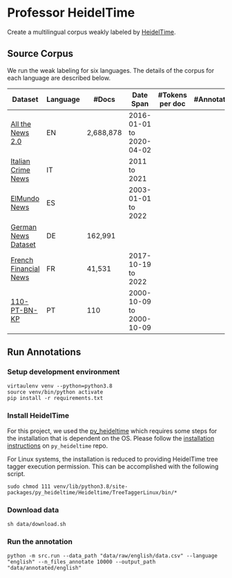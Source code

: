 # Professor HeidelTime

Create a multilingual corpus weakly labeled by [HeidelTime](https://github.com/HeidelTime/heideltime).

## Source Corpus

We run the weak labeling for six languages. The details of the corpus for each language are described below.

| Dataset                 | Language | #Docs     | Date Span                 | #Tokens per doc | #Annotations | 
|-------------------------|----------|-----------|---------------------------|-----------------|--------------|
| [All the News 2.0]      | EN       | 2,688,878 | 2016-01-01 to 2020-04-02  |                 |              |
| [Italian Crime News]    | IT       |           | 2011 to 2021              |                 |              |
| [ElMundo News]          | ES       |           | 2003-01-01 to 2022        |                 |              |
| [German News Dataset]   | DE       | 162,991   |                           |                 |              |
| [French Financial News] | FR       | 41,531    | 2017-10-19 to 2022        |                 |              |
| [110-PT-BN-KP]          | PT       | 110       | 2000-10-09 to 2000-10-09  |                 |              |

[All the News 2.0]: https://components.one/datasets/all-the-news-2-news-articles-dataset/
[Italian Crime News]: https://github.com/federicarollo/Italian-Crime-News
[ElMundo News]: https://github.com/hmosousa/elmundo_scraper
[German News Dataset]: https://www.kaggle.com/datasets/pqbsbk/german-news-dataset
[French Financial News]: https://www.kaggle.com/datasets/arcticgiant/french-financial-news
[110-PT-BN-KP]: https://github.com/LIAAD/KeywordExtractor-Datasets/blob/master/datasets/110-PT-BN-KP.zip

## Run Annotations

### Setup development environment

```shell
virtaulenv venv --python=python3.8
source venv/bin/python activate
pip install -r requirements.txt
```

### Install HeidelTime

For this project, we used the [py_heideltime](https://github.com/JMendes1995/py_heideltime) which requires some steps for
the installation that is dependent on the OS. Please follow the
[installation instructions](https://github.com/JMendes1995/py_heideltime#option-2-standalone-installation) on
`py_heideltime` repo.

For Linux systems, the installation is reduced to providing HeidelTime tree tagger execution permission. This can be
accomplished with the following script.

```shell
sudo chmod 111 venv/lib/python3.8/site-packages/py_heideltime/Heideltime/TreeTaggerLinux/bin/*
```

### Download data

```shell
sh data/download.sh
```

### Run the annotation

```shell
python -m src.run --data_path "data/raw/english/data.csv" --language "english" --n_files_annotate 10000 --output_path "data/annotated/english"
```
